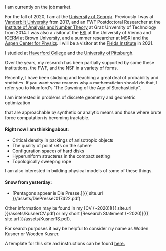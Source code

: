 
I am currently on the job market.

For the fall of 2020, I am at the [University of Georgia][UGA].
Previously I was at [Vanderbilt University][VANDERBILT] from 2017, and an FWF Postdoctoral Researcher at the [Institute of Analysis and Number Theory][ANT] at Graz University of Technology from 2014. I was also a visitor at the [ESI][ESI] at the University of Vienna and  [ICERM][ICERM] at Brown University, and a summer researcher at [MSRI][MSRI] and the [Aspen Center for Physics][ASPEN].   I will be a visitor at the [Fields Institute][FIELDS] in 2021.

I studied at [Haverford College][HAVERFORD] and the [University of Pittsburgh][PITT].

Over the years, my research has been partially supported by some these institutions, the FWF, and the NSF in a variety of forms.

Recently, I have been studying and teaching a great deal of probability and statistics.
If you want some reasons why a mathematician should do that, I refer you to Mumford's "The Dawning of the Age of Stochasticity".

<!---Because of this, consider the site to be under construction.  Briefly, -->I am interested in problems of discrete geometry and geometric optimization
that are approachable by synthetic or analytic means and those where brute force computation is becoming tractable.

#### Right now I am thinking about:

- Critical density in packings of anisotropic objects
- The quality of point sets on the sphere
- Configuration spaces of hard disks
- Hyperuniform structures in the compact setting
- Topologically sweeping rope

I am also interested in building physical models of some of these things.

<!---For more detail, you will need to go somewhere else, as this site (as of 2014) is here to test a template.  Otherwise, you would be able to check below for a 
for a short overview, or even find a link to a more recent copy my [CV]({{ site.url }}/assets/KusnerCV.pdf). For more info, search elsewhere. Google is pretty good at finding me these days.-->

<!---#### News for 2018: 
- -->

#### Snow from yesterday: 
- [Pentagons appear in Die Presse.]({{ site.url }}/assets/DiePresse2017422.pdf)

Other information may be found in my [CV (~2020)]({{ site.url }}/assets/KusnerCV.pdf) or my short [Research Statement (~2020)]({{ site.url }}/assets/KusnerRS.pdf).

For search purposes it may be helpful to consider my name as Woden Kusner or Woeden Kusner.

A template for this site and instructions can be found [here.][louis]  

<!---A cobbled together Mathmatica package with some interesting functions can be found [here.]({{ site.url }}/package)-->

[UGA]:https://www.uga.edu/
[FIELDS]:https://www.fields.utoronto.ca/
[ANT]: https://www.tugraz.at/institute/azt/home/
[ESI]: https://www.esi.ac.at/
[ICERM]: https://icerm.brown.edu/
[louis]: https://theran.lt/2014/11/12/about-this-site.html
[MSRI]: https://www.msri.org/
[ASPEN]: https://aspenphys.org/
[VANDERBILT]: https://as.vanderbilt.edu/math/
[HAVERFORD]: https://www.haverford.edu/
[PITT]: https://www.pitt.edu/
 